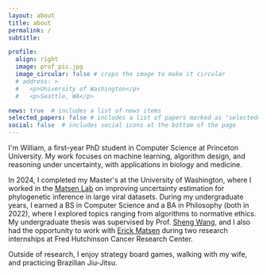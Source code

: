 ```yaml
---
layout: about
title: about
permalink: /
subtitle:

profile:
  align: right
  image: prof_pic.jpg
  image_circular: false # crops the image to make it circular
  # address: >
  #   <p>University of Washington</p>
  #   <p>Seattle, WA</p>

news: true  # includes a list of news items
selected_papers: false # includes a list of papers marked as "selected={true}"
social: false  # includes social icons at the bottom of the page
---
```


I'm William, a first-year PhD student in Computer Science at Princeton University.
My work focuses on machine learning, algorithm design, and reasoning under uncertainty, with applications in biology and medicine.

In 2024, I completed my Master's at the University of Washington, where I worked in the [Matsen Lab](https://matsen.fredhutch.org/) on improving uncertainty estimation for phylogenetic inference in large viral datasets. During my undergraduate years, I earned a BS in Computer Science and a BA in Philosophy (both in 2022), where I explored topics ranging from algorithms to normative ethics. My undergraduate thesis was supervised by Prof. [Sheng Wang](https://homes.cs.washington.edu/~swang/), and I also had the opportunity to work with [Erick Matsen](https://matsen.fredhutch.org/) during two research internships at Fred Hutchinson Cancer Research Center.

Outside of research, I enjoy strategy board games, walking with my wife, and practicing Brazilian Jiu-Jitsu.
